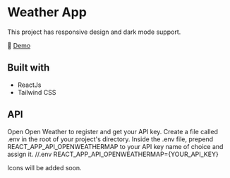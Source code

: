 # Weather App
This project has responsive design and dark mode support.

📌 <a href='https://weather-app-senaoz.vercel.app/'>Demo</a>

## Built with
* ReactJs
* Tailwind CSS

## API
Open Open Weather to register and get your API key. Create a file called .env in the root of your project's directory. Inside the .env file, prepend REACT_APP_API_OPENWEATHERMAP to your API key name of choice and assign it. //.env REACT_APP_API_OPENWEATHERMAP={YOUR_API_KEY}

Icons will be added soon.
